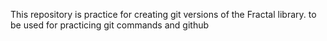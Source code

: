 This repository is practice for creating git versions of the Fractal library.
to be used for practicing git commands and github

